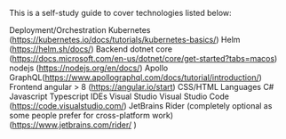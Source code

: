 This is a self-study guide to cover technologies listed below:

Deployment/Orchestration
    Kubernetes (https://kubernetes.io/docs/tutorials/kubernetes-basics/)
    Helm (https://helm.sh/docs/)
Backend
    dotnet core (https://docs.microsoft.com/en-us/dotnet/core/get-started?tabs=macos)
    nodejs (https://nodejs.org/en/docs/)
    Apollo GraphQL(https://www.apollographql.com/docs/tutorial/introduction/)
Frontend
    angular > 8 (https://angular.io/start)
    CSS/HTML
Languages
    C#
    Javascript
    Typescript
IDEs
    Visual Studio
    Visual Studio Code (https://code.visualstudio.com/)
    JetBrains Rider (completely optional as some people prefer for cross-platform work) (https://www.jetbrains.com/rider/ )